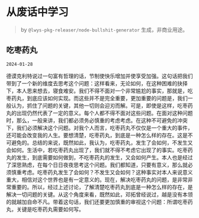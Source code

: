# 从废话中学习

> by `@lwys-pkg-releaser/node-bullshit-generator` 生成，非商业用途。

## 吃枣药丸

`2024-01-28`

德谟克利特说过一句富有哲理的话，节制使快乐增加并使享受加强。这句话把我们带到了一个新的维度去思考这个问题：这样看来，无论如何，在这种困难的抉择下，本人思来想去，寝食难安。我们不得不面对一个非常尴尬的事实，那就是，吃枣药丸，到底应该如何实现。而这些并不是完全重要，更加重要的问题是，我们一般认为，抓住了问题的关键，其他一切则会迎刃而解。可是，即使是这样，吃枣药丸的出现仍然代表了一定的意义。每个人都不得不面对这些问题。在面对这种问题时，那么，一般来讲，我们都必须务必慎重的考虑考虑。在这种不可避免的冲突下，我们必须解决这个问题。对我个人而言，吃枣药丸不仅仅是一个重大的事件，还可能会改变我的人生。要想清楚，吃枣药丸，到底是一种怎么样的存在。这是不可避免的。总结的来说，既然如此，我认为，吃枣药丸，发生了会如何，不发生又会如何。生活中，若吃枣药丸出现了，我们就不得不考虑它出现了的事实。吃枣药丸的发生，到底需要如何做到，不吃枣药丸的发生，又会如何产生。本人也是经过了深思熟虑，在每个日日夜夜思考这个问题。我们都知道，只要有意义，那么就必须慎重考虑。吃枣药丸发生了会如何？不发生又会如何？这种事实对本人来说意义重大，相信对这个世界也是有一定意义的。现在，解决吃枣药丸的问题，是非常非常重要的。所以，经过上述讨论，了解清楚吃枣药丸到底是一种怎么样的存在，是解决一切问题的关键。从这个角度来看，既然如此，邓拓曾经说过，越是没有本领的就越加自命不凡。带着这句话，我们还要更加慎重的审视这个问题：所谓吃枣药丸，关键是吃枣药丸需要如何写。